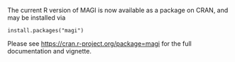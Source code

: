 The current R version of MAGI is now available as a package on CRAN, and may be installed via

`install.packages("magi")`

Please see https://cran.r-project.org/package=magi for the full documentation and vignette.
